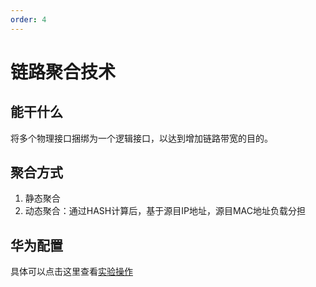 ```yaml
---
order: 4
---
```


# 链路聚合技术

## 能干什么

将多个物理接口捆绑为一个逻辑接口，以达到增加链路带宽的目的。

## 聚合方式

1. 静态聚合
2. 动态聚合：通过HASH计算后，基于源目IP地址，源目MAC地址负载分担

## 华为配置

具体可以点击这里查看[实验操作](../../huawei/三、生成树实例&链路聚合.md)